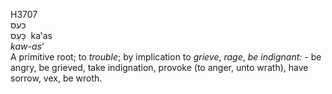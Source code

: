<body>
  <p>H3707<br>  כּעס  <br> כַּעַס  ‎  ka‛as  <br><i>kaw-as‘ </i><br>A primitive root; to <i>trouble</i>; by implication to <i>grieve</i>, <i>rage</i>, <i>be</i> <i>indignant: - </i>be angry, be grieved, take indignation, provoke (to anger, unto wrath), have sorrow, vex, be wroth.<br></p>
 </body>
